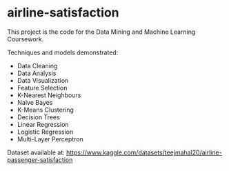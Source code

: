 # airline-satisfaction

This project is the code for the Data Mining and Machine Learning Coursework.

Techniques and models demonstrated:
- Data Cleaning
- Data Analysis
- Data Visualization
- Feature Selection
- K-Nearest Neighbours
- Naive Bayes
- K-Means Clustering
- Decision Trees
- Linear Regression
- Logistic Regression
- Multi-Layer Perceptron

Dataset available at: https://www.kaggle.com/datasets/teejmahal20/airline-passenger-satisfaction